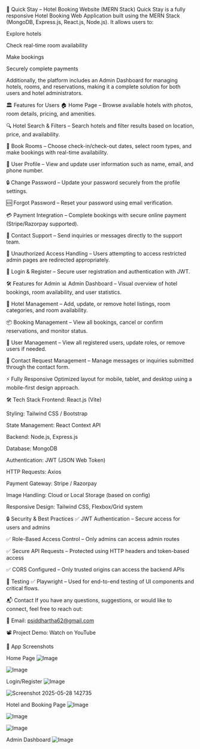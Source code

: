 🏨 Quick Stay – Hotel Booking Website (MERN Stack)
Quick Stay is a fully responsive Hotel Booking Web Application built using the MERN Stack (MongoDB, Express.js, React.js, Node.js). It allows users to:

Explore hotels

Check real-time room availability

Make bookings

Securely complete payments

Additionally, the platform includes an Admin Dashboard for managing hotels, rooms, and reservations, making it a complete solution for both users and hotel administrators.

🏛️ Features for Users
🏠 Home Page – Browse available hotels with photos, room details, pricing, and amenities.

🔍 Hotel Search & Filters – Search hotels and filter results based on location, price, and availability.

📅 Book Rooms – Choose check-in/check-out dates, select room types, and make bookings with real-time availability.

👤 User Profile – View and update user information such as name, email, and phone number.

🔒 Change Password – Update your password securely from the profile settings.

🆘 Forgot Password – Reset your password using email verification.

💳 Payment Integration – Complete bookings with secure online payment (Stripe/Razorpay supported).

📩 Contact Support – Send inquiries or messages directly to the support team.

🚫 Unauthorized Access Handling – Users attempting to access restricted admin pages are redirected appropriately.

🔑 Login & Register – Secure user registration and authentication with JWT.

🛠️ Features for Admin
📊 Admin Dashboard – Visual overview of hotel bookings, room availability, and user statistics.

🏨 Hotel Management – Add, update, or remove hotel listings, room categories, and room availability.

📦 Booking Management – View all bookings, cancel or confirm reservations, and monitor status.

👥 User Management – View all registered users, update roles, or remove users if needed.

📩 Contact Request Management – Manage messages or inquiries submitted through the contact form.

⚡ Fully Responsive
Optimized layout for mobile, tablet, and desktop using a mobile-first design approach.

🛠️ Tech Stack
Frontend: React.js (Vite)

Styling: Tailwind CSS / Bootstrap

State Management: React Context API

Backend: Node.js, Express.js

Database: MongoDB

Authentication: JWT (JSON Web Token)

HTTP Requests: Axios

Payment Gateway: Stripe / Razorpay

Image Handling: Cloud or Local Storage (based on config)

Responsive Design: Tailwind CSS, Flexbox/Grid system

🔒 Security & Best Practices
✅ JWT Authentication – Secure access for users and admins

✅ Role-Based Access Control – Only admins can access admin routes

✅ Secure API Requests – Protected using HTTP headers and token-based access

✅ CORS Configured – Only trusted origins can access the backend APIs

🎯 Testing
✅ Playwright – Used for end-to-end testing of UI components and critical flows.

📬 Contact
If you have any questions, suggestions, or would like to connect, feel free to reach out:

📧 Email: psiddhartha62@gmail.com

📽️ Project Demo: Watch on YouTube

📸 App Screenshots

Home Page
![Image](https://github.com/user-attachments/assets/62571ff7-5f62-49c6-9e7b-aba85bf8b9b6)

![Image](https://github.com/user-attachments/assets/51030269-31c6-48be-81ff-7b71c1d89ba7)


Login/Register
![Image](https://github.com/user-attachments/assets/bc8efb00-3bec-4a89-b8c0-a45891857938)

![Screenshot 2025-05-28 142735](https://github.com/user-attachments/assets/89d1c435-5d75-453f-ae30-19522dd58b49)


Hotel and Booking Page
![Image](https://github.com/user-attachments/assets/52d97fac-3dd5-4aa9-a1e6-752e3c9bb418)

![Image](https://github.com/user-attachments/assets/4a91e479-de83-462e-a828-6dce12cd357f)

![Image](https://github.com/user-attachments/assets/e6fd943f-ddc6-4782-8be0-c9c90dd4c60f)

Admin Dashboard
![Image](https://github.com/user-attachments/assets/e5c56166-a3d1-4cd9-9a08-b0743e7c6f96)












